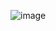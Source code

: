 ![image](https://user-images.githubusercontent.com/82733942/154860694-702d760e-c20d-4568-ab8e-40a44808e5b2.png)
